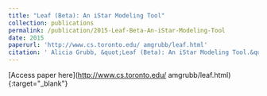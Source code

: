 ```yaml
---
title: "Leaf (Beta): An iStar Modeling Tool"
collection: publications
permalink: /publication/2015-Leaf-Beta-An-iStar-Modeling-Tool
date: 2015
paperurl: 'http://www.cs.toronto.edu/ amgrubb/leaf.html'
citation: ' Alicia Grubb, &quot;Leaf (Beta): An iStar Modeling Tool.&quot;, 2015.'
---
```

[Access paper here](http://www.cs.toronto.edu/ amgrubb/leaf.html){:target="_blank"}
